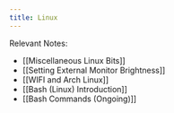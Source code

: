 ```yaml
---
title: Linux
---
```


Relevant Notes:

- [[Miscellaneous Linux Bits]]
- [[Setting External Monitor Brightness]]
- [[WIFI and Arch Linux]]
- [[Bash (Linux) Introduction]]
- [[Bash Commands (Ongoing)]]
